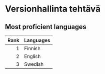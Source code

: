 # Versionhallinta tehtävä
## Most proficient languages
| Rank | Languages |
|-----:|---------------|
|     1| Finnish              |
|     2| English              |
|     3| Swedish              |
